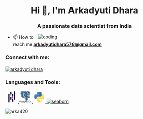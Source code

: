 <h1 align="center">Hi 👋, I'm Arkadyuti Dhara</h1>
<h3 align="center">A passionate  data scientist from India</h3>

<img align="right" alt="coding" width="400" src="https://cdn.dribbble.com/users/72535/screenshots/2630779/data_visualization_by_jardson_almeida.gif">

- 📫 How to reach me **arkadyutidhara578@gmail.com**

<h3 align="left">Connect with me:</h3>
<p align="left">
<a href="https://linkedin.com/in/arkadyuti dhara" target="blank"><img align="center" src="https://raw.githubusercontent.com/rahuldkjain/github-profile-readme-generator/master/src/images/icons/Social/linked-in-alt.svg" alt="arkadyuti dhara" height="30" width="40" /></a>
</p>

<h3 align="left">Languages and Tools:</h3>
<p align="left"> <a href="https://pandas.pydata.org/" target="_blank" rel="noreferrer"> <img src="https://raw.githubusercontent.com/devicons/devicon/2ae2a900d2f041da66e950e4d48052658d850630/icons/pandas/pandas-original.svg" alt="pandas" width="40" height="40"/> </a> <a href="https://www.postgresql.org" target="_blank" rel="noreferrer"> <img src="https://raw.githubusercontent.com/devicons/devicon/master/icons/postgresql/postgresql-original-wordmark.svg" alt="postgresql" width="40" height="40"/> </a> <a href="https://www.python.org" target="_blank" rel="noreferrer"> <img src="https://raw.githubusercontent.com/devicons/devicon/master/icons/python/python-original.svg" alt="python" width="40" height="40"/> </a> <a href="https://seaborn.pydata.org/" target="_blank" rel="noreferrer"> <img src="https://seaborn.pydata.org/_images/logo-mark-lightbg.svg" alt="seaborn" width="40" height="40"/> </a> </p>

<p><img align="center" src="https://github-readme-stats.vercel.app/api/top-langs?username=arka420&show_icons=true&locale=en&layout=compact" alt="arka420" /></p>
